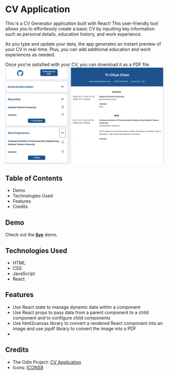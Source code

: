 # CV Application

This is a CV Generator application built with React! This user-friendly tool allows you to effortlessly create a basic CV by inputting key information such as personal details, education history, and work experience. 

As you type and update your data, the app generates an instant preview of your CV in real-time. Plus, you can add additional education and work experiences as needed. 

Once you're satisfied with your CV, you can download it as a PDF file.
![App Image](public/app.png)

## Table of Contents

- Demo
- Technologies Used
- Features
- Credits

## Demo

Check out the [**live**](https://lustrous-blancmange-e6afeb.netlify.app) demo.

## Technologies Used

- HTML
- CSS
- JavaScript
- React

## Features

- Use React state to manage dynamic data within a component
- Use React props to pass data from a parent component to a child component and to configure child components
- Use html2canvas library to convert a rendered React component into an image and use jspdf library to convert the image into a PDF
- 
## Credits

- The Odin Project: [CV Application](https://www.theodinproject.com/lessons/node-path-react-new-cv-application)
- Icons: [ICONS8](https://icons8.com/icons)

